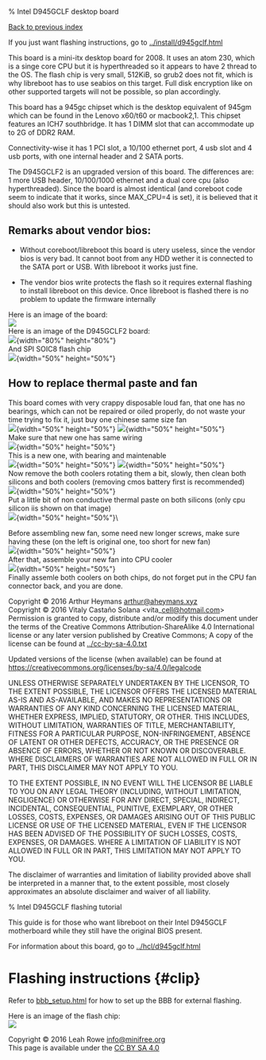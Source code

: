 % Intel D945GCLF desktop board 

[Back to previous index](https://libreboot.org/docs/hcl/)

If you just want flashing instructions, go to
[../install/d945gclf.html](https://libreboot.org/docs/install/d945gclf.html)

This board is a mini-itx desktop board for 2008. It uses an atom 230,
which is a singe core CPU but it is hyperthreaded so it appears to have
2 thread to the OS. The flash chip is very small, 512KiB, so grub2 does
not fit, which is why libreboot has to use seabios on this target. Full
disk encryption like on other supported targets will not be possible, so
plan accordingly.

This board has a 945gc chipset which is the desktop equivalent of 945gm
which can be found in the Lenovo x60/t60 or macbook2,1. This chipset
features an ICH7 southbridge. It has 1 DIMM slot that can accommodate up
to 2G of DDR2 RAM.

Connectivity-wise it has 1 PCI slot, a 10/100 ethernet port, 4 usb slot
and 4 usb ports, with one internal header and 2 SATA ports.

The D945GCLF2 is an upgraded version of this board. The differences are:
1 more USB header, 10/100/1000 ethernet and a dual core cpu (also
hyperthreaded). Since the board is almost identical (and coreboot code
seem to indicate that it works, since MAX\_CPU=4 is set), it is believed
that it should also work but this is untested.

Remarks about vendor bios:
--------------------------

-   Without coreboot/libreboot this board is utery useless, since the
    vendor bios is very bad. It cannot boot from any HDD wether it is
    connected to the SATA port or USB. With libreboot it works just
    fine.

-   The vendor bios write protects the flash so it requires external
    flashing to install libreboot on this device. Once libreboot is
    flashed there is no problem to update the firmware internally

Here is an image of the board:\
![](../images/d945gclf/d945gclf.jpg)\
Here is an image of the D945GCLF2 board:\
![](../images/d945gclf/20160923_141521.jpg){width="80%" height="80%"}\
And SPI SOIC8 flash chip\
![](../images/d945gclf/20160923_141550.jpg){width="50%" height="50%"}

How to replace thermal paste and fan
------------------------------------

This board comes with very crappy disposable loud fan, that one has no
bearings, which can not be repaired or oiled properly, do not waste your
time trying to fix it, just buy one chinese same size fan\
![](../images/d945gclf/20160923_141620.jpg){width="50%" height="50%"}
![](../images/d945gclf/20160923_141614.jpg){width="50%" height="50%"}\
Make sure that new one has same wiring\
![](../images/d945gclf/20160923_142618.jpg){width="50%" height="50%"}\
This is a new one, with bearing and maintenable\
![](../images/d945gclf/20160923_141738.jpg){width="50%" height="50%"}
![](../images/d945gclf/20160923_141814.jpg){width="50%" height="50%"}\
Now remove the both coolers rotating them a bit, slowly, then clean both
silicons and both coolers (removing cmos battery first is recommended)\
![](../images/d945gclf/20160923_141601.jpg){width="50%" height="50%"}\
Put a little bit of non conductive thermal paste on both silicons (only
cpu silicon iis shown on that image)\
![](../images/d945gclf/20160923_142031.jpg){width="50%" height="50%"}\

Before assembling new fan, some need new longer screws, make sure having
these (on the left is original one, too short for new fan)\
![](../images/d945gclf/20160923_141659.jpg){width="50%" height="50%"}\
After that, assemble your new fan into CPU cooler\
![](../images/d945gclf/20160923_141635.jpg){width="50%" height="50%"}\
Finally assemle both coolers on both chips, do not forget put in the CPU
fan connector back, and you are done.

Copyright © 2016 Arthur Heymans <arthur@aheymans.xyz>\
Copyright © 2016 Vitaly Castaño Solana <vita\_cell@hotmail.com>\
Permission is granted to copy, distribute and/or modify this document
under the terms of the Creative Commons Attribution-ShareAlike 4.0
International license or any later version published by Creative
Commons; A copy of the license can be found at
[../cc-by-sa-4.0.txt](https://libreboot.org/docs/cc-by-sa-4.0.txt)

Updated versions of the license (when available) can be found at
<https://creativecommons.org/licenses/by-sa/4.0/legalcode>

UNLESS OTHERWISE SEPARATELY UNDERTAKEN BY THE LICENSOR, TO THE EXTENT
POSSIBLE, THE LICENSOR OFFERS THE LICENSED MATERIAL AS-IS AND
AS-AVAILABLE, AND MAKES NO REPRESENTATIONS OR WARRANTIES OF ANY KIND
CONCERNING THE LICENSED MATERIAL, WHETHER EXPRESS, IMPLIED, STATUTORY,
OR OTHER. THIS INCLUDES, WITHOUT LIMITATION, WARRANTIES OF TITLE,
MERCHANTABILITY, FITNESS FOR A PARTICULAR PURPOSE, NON-INFRINGEMENT,
ABSENCE OF LATENT OR OTHER DEFECTS, ACCURACY, OR THE PRESENCE OR ABSENCE
OF ERRORS, WHETHER OR NOT KNOWN OR DISCOVERABLE. WHERE DISCLAIMERS OF
WARRANTIES ARE NOT ALLOWED IN FULL OR IN PART, THIS DISCLAIMER MAY NOT
APPLY TO YOU.

TO THE EXTENT POSSIBLE, IN NO EVENT WILL THE LICENSOR BE LIABLE TO YOU
ON ANY LEGAL THEORY (INCLUDING, WITHOUT LIMITATION, NEGLIGENCE) OR
OTHERWISE FOR ANY DIRECT, SPECIAL, INDIRECT, INCIDENTAL, CONSEQUENTIAL,
PUNITIVE, EXEMPLARY, OR OTHER LOSSES, COSTS, EXPENSES, OR DAMAGES
ARISING OUT OF THIS PUBLIC LICENSE OR USE OF THE LICENSED MATERIAL, EVEN
IF THE LICENSOR HAS BEEN ADVISED OF THE POSSIBILITY OF SUCH LOSSES,
COSTS, EXPENSES, OR DAMAGES. WHERE A LIMITATION OF LIABILITY IS NOT
ALLOWED IN FULL OR IN PART, THIS LIMITATION MAY NOT APPLY TO YOU.

The disclaimer of warranties and limitation of liability provided above
shall be interpreted in a manner that, to the extent possible, most
closely approximates an absolute disclaimer and waiver of all liability.

% Intel D945GCLF flashing tutorial 

This guide is for those who want libreboot on their Intel D945GCLF
motherboard while they still have the original BIOS present.

For information about this board, go to
[../hcl/d945gclf.html](../hcl/d945gclf.html)

Flashing instructions {#clip}
=====================

Refer to [bbb\_setup.html](bbb_setup.html) for how to set up the BBB for
external flashing.

Here is an image of the flash chip:\
![](../images/d945gclf/d945gclf_spi.jpg)

Copyright © 2016 Leah Rowe <info@minifree.org>\
This page is available under the [CC BY SA 4.0](../cc-by-sa-4.0.txt)
